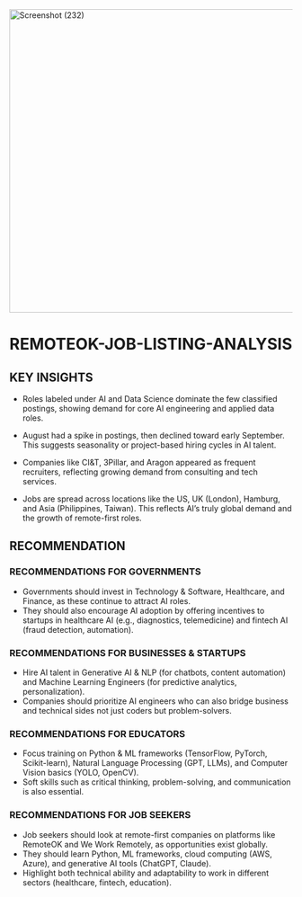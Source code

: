 
<img width="977" height="540" alt="Screenshot (232)" src="https://github.com/user-attachments/assets/c66f08fd-7829-415f-a59c-4bc8a6be2dc4" />

# REMOTEOK-JOB-LISTING-ANALYSIS
## KEY INSIGHTS
- Roles labeled under AI and Data Science dominate the few classified postings, showing demand for core AI engineering and applied data roles.

- August had a spike in postings, then declined toward early September. This suggests seasonality or project-based hiring cycles in AI talent.

- Companies like CI&T, 3Pillar, and Aragon appeared as frequent recruiters, reflecting growing demand from consulting and tech services.

- Jobs are spread across locations like the US, UK (London), Hamburg, and Asia (Philippines, Taiwan). This reflects AI’s truly global demand and the growth of remote-first roles.

## RECOMMENDATION 

### RECOMMENDATIONS FOR GOVERNMENTS
- Governments should invest in Technology & Software, Healthcare, and Finance, as these continue to attract AI roles.
- They should also encourage AI adoption by offering incentives to startups in healthcare AI (e.g., diagnostics, telemedicine) and fintech AI (fraud detection, automation).

### RECOMMENDATIONS FOR BUSINESSES & STARTUPS
- Hire AI talent in Generative AI & NLP (for chatbots, content automation) and Machine Learning Engineers (for predictive analytics, personalization). 
- Companies should prioritize AI engineers who can also bridge business and technical sides not just coders but problem-solvers.

### RECOMMENDATIONS FOR EDUCATORS
- Focus training on Python & ML frameworks (TensorFlow, PyTorch, Scikit-learn), Natural Language Processing (GPT, LLMs), and Computer Vision basics (YOLO, OpenCV).
- Soft skills such as critical thinking, problem-solving, and communication is also essential.

### RECOMMENDATIONS FOR JOB SEEKERS
- Job seekers should look at remote-first companies on platforms like RemoteOK and We Work Remotely, as opportunities exist globally. 
- They should learn Python, ML frameworks, cloud computing (AWS, Azure), and generative AI tools (ChatGPT, Claude). 
- Highlight both technical ability and adaptability to work in different sectors (healthcare, fintech, education).
